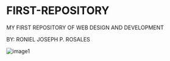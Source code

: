 # FIRST-REPOSITORY
MY FIRST REPOSITORY OF WEB DESIGN AND DEVELOPMENT

BY: RONIEL JOSEPH P. ROSALES

![image1](https://user-images.githubusercontent.com/93628950/140001788-e3655008-c797-4101-bd1a-be65af478844.png)
